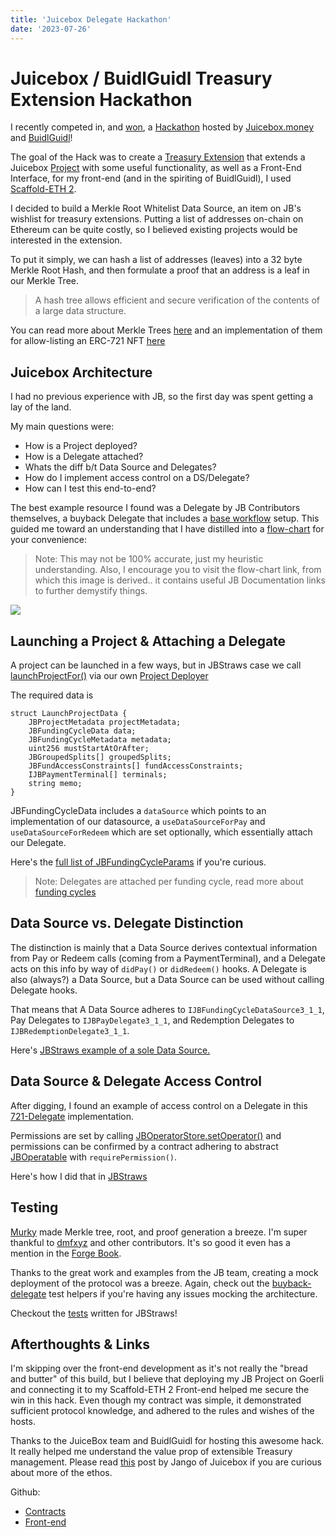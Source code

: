 ```yaml
---
title: 'Juicebox Delegate Hackathon'
date: '2023-07-26'
---
```


# Juicebox / BuidlGuidl Treasury Extension Hackathon

I recently competed in, and [won](https://snapshot.org/#/filipv.eth/proposal/0xcecf8f9a92cea21c55d7cdde739b1b48101b75b24f8edb945feb0cd7aad7f9c2), a [Hackathon](https://docs.juicebox.money/delegate-hackathon/) hosted by [Juicebox.money](https://juicebox.money/) and [BuidlGuidl](https://buidlguidl.com/)!

The goal of the Hack was to create a [Treasury Extension](https://docs.juicebox.money/dev/build/treasury-extensions/) that extends a Juicebox [Project](https://docs.juicebox.money/dev/learn/glossary/project/) with some useful functionality, as well as a Front-End Interface, for my front-end (and in the spiriting of BuidlGuidl), I used [Scaffold-ETH 2](https://github.com/scaffold-eth/scaffold-eth-2).

I decided to build a Merkle Root Whitelist Data Source, an item on JB's wishlist for treasury extensions. Putting a list of addresses on-chain on Ethereum can be quite costly, so I believed existing projects would be interested in the extension.

To put it simply, we can hash a list of addresses (leaves) into a 32 byte Merkle Root Hash, and then formulate a proof that an address is a leaf in our Merkle Tree.

>A hash tree allows efficient and secure verification of the contents of a large data structure.

You can read more about Merkle Trees [here](https://en.wikipedia.org/wiki/Merkle_tree) and an implementation of them for allow-listing an ERC-721 NFT [here](https://medium.com/@ItsCuzzo/using-merkle-trees-for-nft-whitelists-523b58ada3f9)

## Juicebox Architecture

I had no previous experience with JB, so the first day was spent getting a lay of the land.

My main questions were:

- How is a Project deployed?
- How is a Delegate attached?
- Whats the diff b/t Data Source and Delegates?
- How do I implement access control on a DS/Delegate?
- How can I test this end-to-end?

The best example resource I found was a Delegate by JB Contributors themselves, a buyback Delegate that includes a [base workflow](https://github.com/jbx-protocol/juice-buyback/blob/main/contracts/test/helpers/TestBaseWorkflowV3.sol) setup. This guided me toward an understanding that I have distilled into a [flow-chart](https://excalidraw.com/#json=URlBFuN_V5yyBOYf0SEx1,Q9O4xeEl4qtfSGMOJ0FSoA) for your convenience:

>Note: This may not be 100% accurate, just my heuristic understanding. Also, I encourage you to visit the flow-chart link, from which this image is derived.. it contains useful JB Documentation links to further demystify things.

![](https://raw.githubusercontent.com/simplemachine92/blog/main/public/images/jbactions2.png)

## Launching a Project & Attaching a Delegate

A project can be launched in a few ways, but in JBStraws case we call [launchProjectFor()](https://docs.juicebox.money/dev/api/contracts/or-controllers/jbcontroller3_1/#launchprojectfor) via our own [Project Deployer](https://github.com/simplemachine92/JBStraws-Contracts/blob/merkle/src/JBStrawsProjectDeployer.sol)

The required data is 

```
struct LaunchProjectData {
    JBProjectMetadata projectMetadata;
    JBFundingCycleData data;
    JBFundingCycleMetadata metadata;
    uint256 mustStartAtOrAfter;
    JBGroupedSplits[] groupedSplits;
    JBFundAccessConstraints[] fundAccessConstraints;
    IJBPaymentTerminal[] terminals;
    string memo;
}
```

JBFundingCycleData includes a ```dataSource``` which points to an implementation of our datasource, a ```useDataSourceForPay``` and ```useDataSourceForRedeem``` which are set optionally, which essentially attach our Delegate.

Here's the [full list of JBFundingCycleParams](https://docs.juicebox.money/dev/api/data-structures/jbfundingcyclemetadata/#definition) if you're curious.

>Note: Delegates are attached per funding cycle, read more about [funding cycles](https://docs.juicebox.money/dev/learn/glossary/funding-cycle/)

## Data Source vs. Delegate Distinction

The distinction is mainly that a Data Source derives contextual information from Pay or Redeem calls (coming from a PaymentTerminal), and a Delegate acts on this info by way of ```didPay()``` or ```didRedeem()``` hooks. A Delegate is also (always?) a Data Source, but a Data Source can be used without calling Delegate hooks.

That means that A Data Source adheres to ```IJBFundingCycleDataSource3_1_1```, Pay Delegates to ```IJBPayDelegate3_1_1```, and Redemption Delegates to ```IJBRedemptionDelegate3_1_1```.

Here's [JBStraws example of a sole Data Source.](https://github.com/simplemachine92/JBStraws-Contracts/blob/merkle/src/JBStraws.sol)

## Data Source & Delegate Access Control
After digging, I found an example of access control on a Delegate in this [721-Delegate](https://github.com/jbx-protocol/juice-721-delegate/blob/42d3a6d91f96ac82ae443fb9b5a22dd1ff8d398e/contracts/JBTiered721Delegate.sol#L251) implementation.

Permissions are set by calling [JBOperatorStore.setOperator()](https://docs.juicebox.money/dev/api/contracts/jboperatorstore/#write) and permissions can be confirmed by a contract adhering to abstract [JBOperatable](https://docs.juicebox.money/dev/api/contracts/or-abstract/jboperatable/) with ```requirePermission()```.

Here's how I did that in [JBStraws](https://github.com/simplemachine92/JBStraws-Contracts/blob/8a35fa9c52132c6d6d6724b3b9becde551339a1d/src/JBStraws.sol#L145)

## Testing

[Murky](https://github.com/dmfxyz/murky) made Merkle tree, root, and proof generation a breeze. I'm super thankful to [dmfxyz](https://github.com/dmfxyz) and other contributors. It's so good it even has a mention in the [Forge Book](https://book.getfoundry.sh/forge/differential-ffi-testing?highlight=merkle#example-differential-testing-merkle-tree-implementations).

Thanks to the great work and examples from the JB team, creating a mock deployment of the protocol was a breeze. Again, check out the [buyback-delegate](https://github.com/jbx-protocol/juice-buyback) test helpers if you're having any issues mocking the architecture.

Checkout the [tests](https://github.com/simplemachine92/JBStraws-Contracts/blob/merkle/test/Integrations.t.sol) written for JBStraws!

## Afterthoughts & Links

I'm skipping over the front-end development as it's not really the "bread and butter" of this build, but I believe that deploying my JB Project on Goerli and connecting it to my Scaffold-ETH 2 Front-end helped me secure the win in this hack. Even though my contract was simple, it demonstrated sufficient protocol knowledge, and adhered to the rules and wishes of the hosts. 

Thanks to the JuiceBox team and BuidlGuidl for hosting this awesome hack. It really helped me understand the value prop of extensible Treasury management. Please read [this](https://jango.eth.limo/9E01E72C-6028-48B7-AD04-F25393307132/) post by Jango of Juicebox if you are curious about more of the ethos.

Github:
- [Contracts](https://github.com/simplemachine92/JBStraws-Contracts)
- [Front-end](https://github.com/simplemachine92/JBStraws-Interface)